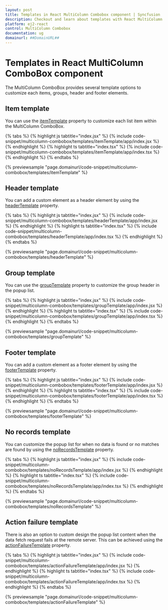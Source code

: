 ```yaml
---
layout: post
title: Templates in React MultiColumn Combobox component | Syncfusion
description: Checkout and learn about templates with React MultiColumn Combobox component of Syncfusion Essential JS 2 and more.
platform: ej2-react
control: MultiColumn Combobox
documentation: ug
domainurl: ##DomainURL##
---
```


# Templates in React MultiColumn ComboBox component

The MultiColumn ComboBox provides several template options to customize each items, groups, header and footer elements.

## Item template

You can use the [itemTemplate](https://ej2.syncfusion.com/react/documentation/api/multicolumn-combobox/#itemtemplate) property to customize each list item within the MultiColumn ComboBox.

{% tabs %}
{% highlight js tabtitle="index.jsx" %}
{% include code-snippet/multicolumn-combobox/templates/itemTemplate/app/index.jsx %}
{% endhighlight %}
{% highlight ts tabtitle="index.tsx" %}
{% include code-snippet/multicolumn-combobox/templates/itemTemplate/app/index.tsx %}
{% endhighlight %}
{% endtabs %}

{% previewsample "page.domainurl/code-snippet/multicolumn-combobox/templates/itemTemplate" %}

## Header template

You can add a custom element as a header element by using the [headerTemplate](https://ej2.syncfusion.com/react/documentation/api/multicolumn-combobox/column/#headertemplate) property.

{% tabs %}
{% highlight js tabtitle="index.jsx" %}
{% include code-snippet/multicolumn-combobox/templates/headerTemplate/app/index.jsx %}
{% endhighlight %}
{% highlight ts tabtitle="index.tsx" %}
{% include code-snippet/multicolumn-combobox/templates/headerTemplate/app/index.tsx %}
{% endhighlight %}
{% endtabs %}

{% previewsample "page.domainurl/code-snippet/multicolumn-combobox/templates/headerTemplate" %}

## Group template

You can use the [groupTemplate](https://ej2.syncfusion.com/react/documentation/api/multicolumn-combobox/#grouptemplate) property to customize the group header in the popup list.

{% tabs %}
{% highlight js tabtitle="index.jsx" %}
{% include code-snippet/multicolumn-combobox/templates/groupTemplate/app/index.jsx %}
{% endhighlight %}
{% highlight ts tabtitle="index.tsx" %}
{% include code-snippet/multicolumn-combobox/templates/groupTemplate/app/index.tsx %}
{% endhighlight %}
{% endtabs %}

{% previewsample "page.domainurl/code-snippet/multicolumn-combobox/templates/groupTemplate" %}

## Footer template

You can add a custom element as a footer element by using the [footerTemplate](https://ej2.syncfusion.com/react/documentation/api/multicolumn-combobox/#footertemplate) property.

{% tabs %}
{% highlight js tabtitle="index.jsx" %}
{% include code-snippet/multicolumn-combobox/templates/footerTemplate/app/index.jsx %}
{% endhighlight %}
{% highlight ts tabtitle="index.tsx" %}
{% include code-snippet/multicolumn-combobox/templates/footerTemplate/app/index.tsx %}
{% endhighlight %}
{% endtabs %}

{% previewsample "page.domainurl/code-snippet/multicolumn-combobox/templates/footerTemplate" %}

## No records template

You can customize the popup list for when no data is found or no matches are found by using the [noRecordsTemplate](https://ej2.syncfusion.com/react/documentation/api/multicolumn-combobox/#norecordstemplate) property.

{% tabs %}
{% highlight js tabtitle="index.jsx" %}
{% include code-snippet/multicolumn-combobox/templates/noRecordsTemplate/app/index.jsx %}
{% endhighlight %}
{% highlight ts tabtitle="index.tsx" %}
{% include code-snippet/multicolumn-combobox/templates/noRecordsTemplate/app/index.tsx %}
{% endhighlight %}
{% endtabs %}

{% previewsample "page.domainurl/code-snippet/multicolumn-combobox/templates/noRecordsTemplate" %}

## Action failure template

There is also an option to custom design the popup list content when the data fetch request fails at the remote server. This can be achieved using the [actionFailureTemplate](https://ej2.syncfusion.com/react/documentation/api/multicolumn-combobox/#actionfailuretemplate) property.

{% tabs %}
{% highlight js tabtitle="index.jsx" %}
{% include code-snippet/multicolumn-combobox/templates/actionFailureTemplate/app/index.jsx %}
{% endhighlight %}
{% highlight ts tabtitle="index.tsx" %}
{% include code-snippet/multicolumn-combobox/templates/actionFailureTemplate/app/index.tsx %}
{% endhighlight %}
{% endtabs %}

{% previewsample "page.domainurl/code-snippet/multicolumn-combobox/templates/actionFailureTemplate" %}
